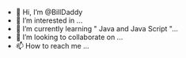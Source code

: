 - 👋 Hi, I’m @BillDaddy
- 👀 I’m interested in ...
- 🌱 I’m currently learning " Java and Java Script "...
- 💞️ I’m looking to collaborate on ...
- 📫 How to reach me ...

<!---
BillDaddy/BillDaddy is a ✨ special ✨ repository because its `README.md` (this file) appears on your GitHub profile.
You can click the Preview link to take a look at your changes.
--->
